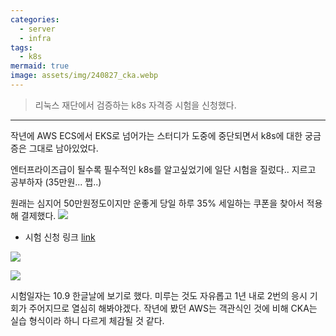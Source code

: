 ```yaml
---
categories:
  - server
  - infra
tags:
  - k8s
mermaid: true
image: assets/img/240827_cka.webp
---
```

>리눅스 재단에서 검증하는 k8s 자격증 시험을 신청했다. 
---

작년에 AWS ECS에서 EKS로 넘어가는 스터디가 도중에 중단되면서 k8s에 대한 궁금증은 그대로 남아있었다.

엔터프라이즈급이 될수록 필수적인 k8s를 알고싶었기에 일단 시험을 질렀다.. 지르고 공부하자 (35만원... 쩝..)

원래는 심지어 50만원정도이지만 운좋게 당일 하루 35% 세일하는 쿠폰을 찾아서 적용해 결제했다.
![](https://i.imgur.com/DdjeuH5.png)
- 시험 신청 링크 [link](https://training.linuxfoundation.org/certification/certified-kubernetes-administrator-cka/)

![](https://i.imgur.com/4PlXhma.png)


![](https://i.imgur.com/kB4nfc2.png)


시험일자는 10.9 한글날에 보기로 했다. 미루는 것도 자유롭고 1년 내로 2번의 응시 기회가 주어지므로 열심히 해봐야겠다. 작년에 봤던 AWS는 객관식인 것에 비해 CKA는 실습 형식이라 하니 다르게 체감될 것 같다.